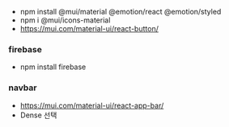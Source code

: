 - npm install @mui/material @emotion/react @emotion/styled
- npm i @mui/icons-material
- https://mui.com/material-ui/react-button/

### firebase

- npm install firebase

### navbar

- https://mui.com/material-ui/react-app-bar/
- Dense 선택
